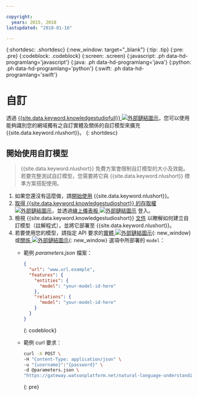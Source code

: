 ```yaml
---

copyright:
  years: 2015, 2018
lastupdated: "2018-01-16"

---
```


{:shortdesc: .shortdesc}
{:new_window: target="_blank"}
{:tip: .tip}
{:pre: .pre}
{:codeblock: .codeblock}
{:screen: .screen}
{:javascript: .ph data-hd-programlang='javascript'}
{:java: .ph data-hd-programlang='java'}
{:python: .ph data-hd-programlang='python'}
{:swift: .ph data-hd-programlang='swift'}

# 自訂

透過 [{{site.data.keyword.knowledgestudiofull}} ![外部鏈結圖示](../../icons/launch-glyph.svg "外部鏈結圖示")](https://ibm.biz/watsonknowledgestudio)，您可以使用能夠識別您的網域獨有之自訂實體及關係的自訂模型來擴充 {{site.data.keyword.nlushort}}。
{: shortdesc}

## 開始使用自訂模型

> {{site.data.keyword.nlushort}} 免費方案會限制自訂模型的大小及效能。若要完整測試自訂模型，您需要將它與 {{site.data.keyword.nlushort}} 標準方案搭配使用。

1. 如果您還沒有這麼做，請[開始使用](/docs/services/natural-language-understanding/getting-started.html) {{site.data.keyword.nlushort}}。
1. [取得 {{site.data.keyword.knowledgestudioshort}} 的存取權 ![外部鏈結圖示](../../icons/launch-glyph.svg "外部鏈結圖示")](https://www.ibm.com/us-en/marketplace/supervised-machine-learning/purchase#product-header-top)，並透過[線上儀表板 ![外部鏈結圖示](../../icons/launch-glyph.svg "外部鏈結圖示")](https://gateway.watsonplatform.net/knowledge-studio/ui/dashboard/) 登入。
1. 檢視 {{site.data.keyword.knowledgestudioshort}} [文件](/docs/services/knowledge-studio/index.html) 以瞭解如何建立自訂模型（註解程式），並將它部署至 {{site.data.keyword.nlushort}}。
1. 若要使用您的模型，請指定 API 要求的[實體 ![外部鏈結圖示](../../icons/launch-glyph.svg "外部鏈結圖示")](https://www.ibm.com/watson/developercloud/natural-language-understanding/api/v1/#entities){: new_window} 或[關係 ![外部鏈結圖示](../../icons/launch-glyph.svg "外部鏈結圖示")](https://www.ibm.com/watson/developercloud/natural-language-understanding/api/v1/#relations){: new_window} 選項中所部署的 `model`：
    - 範例 *parameters.json* 檔案：

        ```json
        {
          "url": "www.url.example",
          "features": {
            "entities": {
              "model": "your-model-id-here"
            },
            "relations": {
              "model": "your-model-id-here"
            }
          }
        }
        ```
        {: codeblock}
    
    - 範例 curl 要求：

        ```bash
        curl -X POST \
        -H "Content-Type: application/json" \
        -u "{username}":"{password}" \
        -d @parameters.json \
        "https://gateway.watsonplatform.net/natural-language-understanding/api/v1/analyze?version=2017-02-27"
        ```
        {: pre}

